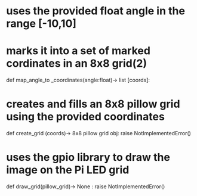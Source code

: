 # uses the provided float angle in the range [-10,10]
# marks it into a set of marked cordinates in an 8x8 grid(2)
def map_angle_to _coordinates(angle:float)-> list [coords]:
# creates and fills an 8x8 pillow grid using the  provided coordinates 
def create_grid (coords)-> 8x8 pillow grid obj:
raise NotImplementedError()
# uses the gpio library to draw the image on the Pi LED grid 
def draw_grid(pillow_grid)-> None :
raise NotImplementedError()